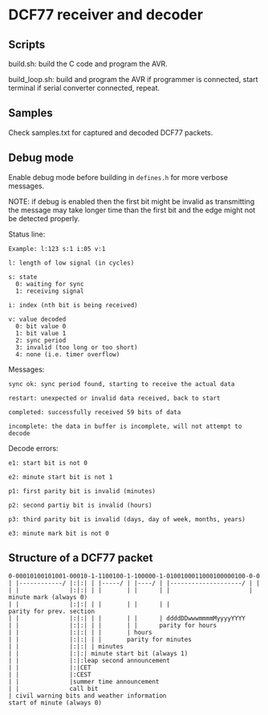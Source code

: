 # DCF77 receiver and decoder

## Scripts

build.sh: build the C code and program the AVR.

build_loop.sh: build and program the AVR if programmer is connected, start terminal if serial converter connected, repeat.


## Samples

Check samples.txt for captured and decoded DCF77 packets.


## Debug mode

Enable debug mode before building in `defines.h` for more verbose messages.

NOTE: if debug is enabled then the first bit might be invalid as
transmitting the message may take longer time than the first bit and the
edge might not be detected properly.

Status line:
```
Example: l:123 s:1 i:05 v:1

l: length of low signal (in cycles)

s: state
  0: waiting for sync
  1: receiving signal

i: index (nth bit is being received)

v: value decoded
  0: bit value 0
  1: bit value 1
  2: sync period
  3: invalid (too long or too short)
  4: none (i.e. timer overflow)
```

Messages:
```
sync ok: sync period found, starting to receive the actual data

restart: unexpected or invalid data received, back to start

completed: successfully received 59 bits of data

incomplete: the data in buffer is incomplete, will not attempt to decode
```

Decode errors:
```
e1: start bit is not 0

e2: minute start bit is not 1

p1: first parity bit is invalid (minutes)

p2: second partiy bit is invalid (hours)

p3: third parity bit is invalid (days, day of week, months, years)

e3: minute mark bit is not 0
```


## Structure of a DCF77 packet

```
0-00010100101001-00010-1-1100100-1-100000-1-0100100011000100000100-0-0
| |------------/ |:|:| | |-----/ | |----/ | |--------------------/ | |
| |              |:|:| | |       | |      | |                      | minute mark (always 0)
| |              |:|:| | |       | |      | |                      parity for prev. section
| |              |:|:| | |       | |      | ddddDDwwwmmmmMyyyyYYYY
| |              |:|:| | |       | |      parity for hours
| |              |:|:| | |       | hours
| |              |:|:| | |       parity for minutes
| |              |:|:| | minutes
| |              |:|:| minute start bit (always 1)
| |              |:|:leap second announcement
| |              |:|CET
| |              |:CEST
| |              |summer time announcement
| |              call bit
| civil warning bits and weather information
start of minute (always 0)
```

